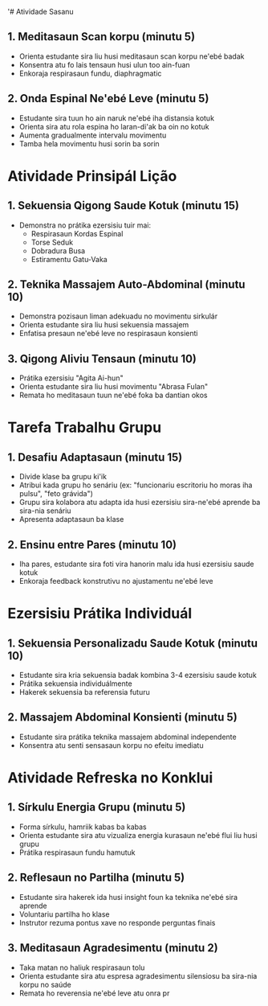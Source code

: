 '# Atividade Sasanu

## 1. Meditasaun Scan korpu (minutu 5)
- Orienta estudante sira liu husi meditasaun scan korpu ne'ebé badak
- Konsentra atu fo lais tensaun husi ulun too ain-fuan
- Enkoraja respirasaun fundu, diaphragmatic

## 2. Onda Espinal Ne'ebé Leve (minutu 5)
- Estudante sira tuun ho ain naruk ne'ebé iha distansia kotuk
- Orienta sira atu rola espina ho laran-di'ak ba oin no kotuk
- Aumenta gradualmente intervalu movimentu
- Tamba hela movimentu husi sorin ba sorin

# Atividade Prinsipál Lição 

## 1. Sekuensia Qigong Saude Kotuk (minutu 15)
- Demonstra no prátika ezersisiu tuir mai:
  - Respirasaun Kordas Espinal
  - Torse Seduk
  - Dobradura Busa
  - Estiramentu Gatu-Vaka

## 2. Teknika Massajem Auto-Abdominal (minutu 10)
- Demonstra pozisaun liman adekuadu no movimentu sirkulár
- Orienta estudante sira liu husi sekuensia massajem
- Enfatisa presaun ne'ebé leve no respirasaun konsienti

## 3. Qigong Aliviu Tensaun (minutu 10)
- Prátika ezersisiu "Agita Ai-hun"
- Orienta estudante sira liu husi movimentu "Abrasa Fulan"
- Remata ho meditasaun tuun ne'ebé foka ba dantian okos

# Tarefa Trabalhu Grupu

## 1. Desafiu Adaptasaun (minutu 15)
- Divide klase ba grupu ki'ik
- Atribui kada grupu ho senáriu (ex: "funcionariu escritoriu ho moras iha pulsu", "feto grávida")
- Grupu sira kolabora atu adapta ida husi ezersisiu sira-ne'ebé aprende ba sira-nia senáriu
- Apresenta adaptasaun ba klase

## 2. Ensinu entre Pares (minutu 10)
- Iha pares, estudante sira foti vira hanorin malu ida husi ezersisiu saude kotuk
- Enkoraja feedback konstrutivu no ajustamentu ne'ebé leve

# Ezersisiu Prátika Individuál

## 1. Sekuensia Personalizadu Saude Kotuk (minutu 10)
- Estudante sira kria sekuensia badak kombina 3-4 ezersisiu saude kotuk
- Prátika sekuensia individuálmente
- Hakerek sekuensia ba referensia futuru

## 2. Massajem Abdominal Konsienti (minutu 5)
- Estudante sira prátika teknika massajem abdominal independente
- Konsentra atu senti sensasaun korpu no efeitu imediatu

# Atividade Refreska no Konklui

## 1. Sírkulu Energia Grupu (minutu 5)
- Forma sírkulu, hamriik kabas ba kabas
- Orienta estudante sira atu vizualiza energia kurasaun ne'ebé flui liu husi grupu
- Prátika respirasaun fundu hamutuk

## 2. Reflesaun no Partilha (minutu 5)
- Estudante sira hakerek ida husi insight foun ka teknika ne'ebé sira aprende
- Voluntariu partilha ho klase
- Instrutor rezuma pontus xave no responde perguntas finais

## 3. Meditasaun Agradesimentu (minutu 2)
- Taka matan no haliuk respirasaun tolu
- Orienta estudante sira atu espresa agradesimentu silensiosu ba sira-nia korpu no saúde
- Remata ho reverensia ne'ebé leve atu onra pr